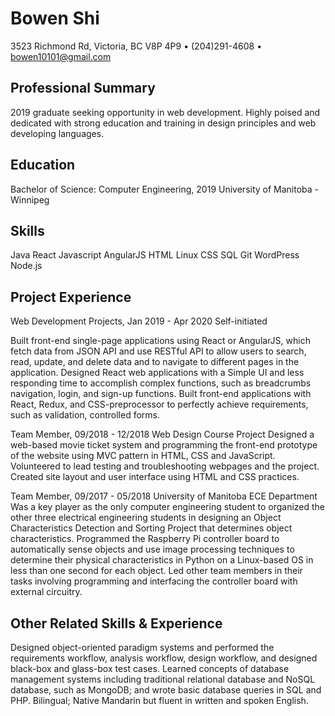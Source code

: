 
# Bowen Shi
3523 Richmond Rd, Victoria, BC V8P 4P9 • (204)291-4608 • bowen10101@gmail.com 

## Professional Summary
2019 graduate seeking opportunity in web development. Highly poised and dedicated with strong education and training in design principles and web developing languages.

## Education 
Bachelor of Science: Computer Engineering, 2019
University of Manitoba - Winnipeg 

## Skills
Java
React
Javascript
AngularJS
HTML
Linux
CSS
SQL
Git
WordPress
Node.js

## Project Experience
Web Development Projects, Jan 2019 - Apr 2020
Self-initiated

Built front-end single-page applications using React or AngularJS, which fetch data from JSON API and use RESTful API to allow users to search, read, update, and delete data and to navigate to different pages in the application.
Designed React web applications with a Simple UI and less responding time to accomplish complex functions, such as breadcrumbs navigation, login, and sign-up functions.
Built front-end applications with React, Redux, and CSS-preprocessor to perfectly achieve requirements, such as validation, controlled forms.

Team Member, 09/2018 - 12/2018
Web Design Course Project
Designed a web-based movie ticket system and programming the front-end prototype of the website using MVC pattern in HTML, CSS and JavaScript.
Volunteered to lead testing and troubleshooting webpages and the project.
Created site layout and user interface using HTML and CSS practices.

Team Member, 09/2017 - 05/2018 
University of Manitoba ECE Department 
Was a key player as the only computer engineering student to organized the other three electrical engineering students in designing an Object Characteristics Detection and Sorting Project that determines object characteristics.
Programmed the Raspberry Pi controller board to automatically sense objects and use image processing techniques to determine their physical characteristics in Python on a Linux-based OS in less than one second for each object.
Led other team members in their tasks involving programming and interfacing the controller board with external circuitry.


## Other Related Skills & Experience 
Designed object-oriented paradigm systems and performed the requirements workflow, analysis workflow, design workflow, and designed black-box and glass-box test cases.
Learned concepts of database management systems including traditional relational database and NoSQL database, such as MongoDB; and wrote basic database queries in SQL and PHP.
Bilingual; Native Mandarin but fluent in written and spoken English.
